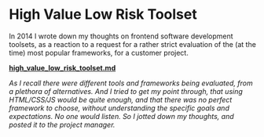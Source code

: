 # High Value Low Risk Toolset

In 2014 I wrote down my thoughts on frontend software development toolsets, as
a reaction to a request for a rather strict evaluation of the (at the time)
most popular frameworks, for a customer project.

**[high_value_low_risk_toolset.md](./high_value_low_risk_toolset.md)**

_As I recall there were different tools and frameworks being evaluated, from a
plethora of alternatives. And I tried to get my point through, that using
HTML/CSS/JS would be quite enough, and that there was no perfect framework to
choose, without understanding the specific goals and expectations. No one would
listen. So I jotted down my thoughts, and posted it to the project manager._
